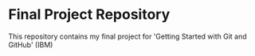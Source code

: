 # Final Project Repository
This repository contains my final project for 'Getting Started with Git and GitHub' (IBM)
